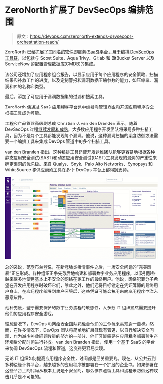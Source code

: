 # ZeroNorth 扩展了 DevSecOps 编排范围

> 原文：<https://devops.com/zeronorth-extends-devsecops-orchestration-reach/>

ZeroNorth 已经[扩展了其同名的软件即服务(SaaS)平台，用于编排 DevSecOps 工具链](https://www.zeronorth.io/press-releases/zeronorth-delivers-new-capabilities-to-rapidly-identify-prioritize-and-remove-vulnerabilities-standing-in-the-way-of-software-excellence/)，以包括与 Scout Suite、Aqua Trivy、Gitlab 和 BitBucket Server 以及 ServiceNow 的配置管理数据库(CMDB)的集成。

该公司还增加了应用程序组合报告，以显示应用于每个应用程序的安全策略、扫描结果和补救工作的进度，以及定制警报和漏洞数据压缩参数的能力，如压缩率、漏洞和库的名称和类型。

最后，添加了可应用于漏洞数据集的过滤和搜索工具。

ZeroNorth 使通过 SaaS 应用程序平台集中编排和管理商业和开源应用程序安全扫描工具成为可能。

工程和产品管理高级副总裁 Christian J. van den Branden 表示，随着 DevSecOps 过程[继续发展和成熟](https://devops.com/devops-and-security-the-path-to-devsecops/)，大多数应用程序开发团队将采用多种扫描工具，因为不是每个工具都能发现每个漏洞。他说，这种漏洞扫描的深度防御方法需要一个编排工具来集成 DevOps 管道中的多个扫描工具。

van den Branden 指出，这种编排工具还使开发运维团队能够更容易地根据各种静态应用安全测试(SAST)和动态应用安全测试(DAST)工具发现的漏洞的严重性来确定漏洞的优先级。来自 Qualys、Snyk、Palo Alto Networks、Synopsys 和 WhiteSource 等供应商的工具在多个 DevOps 平台上都得到支持。

![](img/e979723b56349d23256897186a1c868c.png)

总的来说，范登布兰登说，在新冠肺炎疫情事件之后，一场安全问题的“完美风暴”正在形成。各种组织正争先恐后地构建和部署数字业务应用程序，以吸引那些越来越多地使用基本上不安全的网络在家工作的最终用户。他说，网络犯罪分子希望在开发应用程序时破坏它们，除此之外，他们还将目标锁定在凭证薄弱的最终用户身上，在应用程序部署到生产环境后，这些凭证可能会被用来向应用程序中注入恶意软件。

他补充说，鉴于需要保护的数字业务流程的敏感性，大多数 IT 组织显然需要提升他们的应用程序安全游戏。

理想情况下，DevOps 和网络安全团队将融合他们的工作流来实现这一目标。然而，在许多情况下，DevOps 团队将简单地扩展其现有管道，以自行解决安全问题，作为减少补救问题数量的努力的一部分，他们可能需要在应用程序部署到生产环境后分配时间进行补救。van den Branden 指出，使用一个基于 SaaS 的平台来协调 DevSecOps 流程和管道，这变得更容易实现。

无论 IT 组织如何提高应用程序安全性，时间都是至关重要的。现在，从公共云到多种边缘计算平台，越来越多的应用程序被部署在一个扩展的企业中。如果部署在这些平台上的代码从根本上说是不安全的，那么依靠遗留工具和流程来防御这种攻击几乎是不可能的。